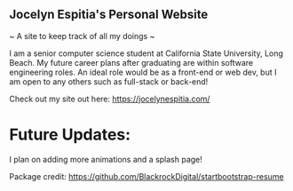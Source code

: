 ## Jocelyn Espitia's Personal Website

~ A site to keep track of all my doings ~

I am a senior computer science student at California State University, Long Beach. My future career plans after graduating are within software engineering roles. An ideal role would be as a front-end or web dev, but I am open to any others such as full-stack or back-end!

Check out my site out here: https://jocelynespitia.com/

# Future Updates:
I plan on adding more animations and a splash page!

Package credit: https://github.com/BlackrockDigital/startbootstrap-resume

